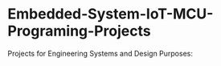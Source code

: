 # Embedded-System-IoT-MCU-Programing-Projects
Projects for Engineering Systems and Design Purposes:
